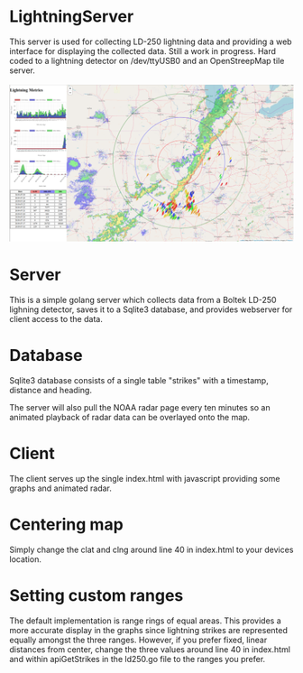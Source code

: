# LightningServer
This server is used for collecting LD-250 lightning data and providing a web interface for displaying the collected data.  Still a work in progress.  Hard coded to a lightning detector on /dev/ttyUSB0 and an OpenStreepMap tile server.<br/>
<br/>
![alt text](https://github.com/klaxxon/LightningServer/raw/master/Lightning.png "Logo Title Text 1")

# Server
This is a simple golang server which collects data from a Boltek LD-250 lighning detector, saves it to a Sqlite3 database, 
and provides webserver for client access to the data.

# Database
Sqlite3 database consists of a single table "strikes" with a timestamp, distance and heading.

The server will also pull the NOAA radar page every ten minutes so an animated playback of radar data can be overlayed onto the map.

# Client

The client serves up the single index.html with javascript providing some graphs and animated radar.

# Centering map

Simply change the clat and clng around line 40 in index.html to your devices location.


# Setting custom ranges

The default implementation is range rings of equal areas.  This provides a more accurate display in the graphs since lightning strikes are represented equally amongst the three ranges.  However, if you prefer fixed, linear distances from center, change the three values around line 40 in index.html and within apiGetStrikes in the ld250.go file to the ranges you prefer.

